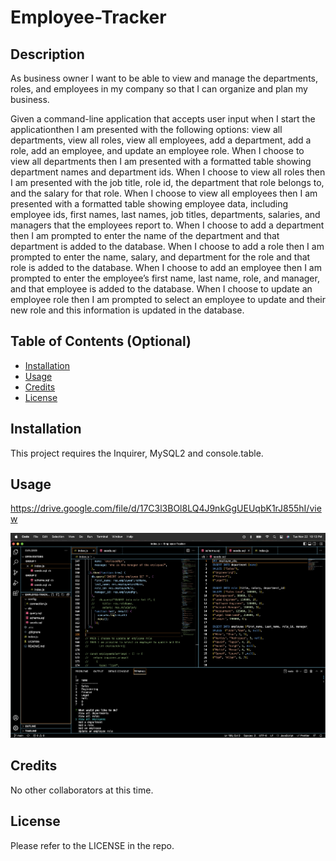 # Employee-Tracker

## Description

As business owner I want to be able to view and manage the departments, roles, and employees in my company so that I can organize and plan my business.

Given a command-line application that accepts user input when I start the applicationthen I am presented with the following options: view all departments, view all roles, view all employees, add a department, add a role, add an employee, and update an employee role.
When I choose to view all departments then I am presented with a formatted table showing department names and department ids.
When I choose to view all roles then I am presented with the job title, role id, the department that role belongs to, and the salary for that role.
When I choose to view all employees then I am presented with a formatted table showing employee data, including employee ids, first names, last names, job titles, departments, salaries, and managers that the employees report to.
When I choose to add a department then I am prompted to enter the name of the department and that department is added to the database.
When I choose to add a role then I am prompted to enter the name, salary, and department for the role and that role is added to the database.
When I choose to add an employee then I am prompted to enter the employee’s first name, last name, role, and manager, and that employee is added to the database.
When I choose to update an employee role then I am prompted to select an employee to update and their new role and this information is updated in the database.

## Table of Contents (Optional)

- [Installation](#installation)
- [Usage](#usage)
- [Credits](#credits)
- [License](#license)

## Installation

This project requires the Inquirer, MySQL2 and console.table.

## Usage

https://drive.google.com/file/d/17C3l3BOl8LQ4J9nkGgUEUqbK1rJ855hI/view
 
 <img src="image/ScreenShotEmployeeTracker.png" alt="Screen Shot">

## Credits

No other collaborators at this time.

## License

Please refer to the LICENSE in the repo.



